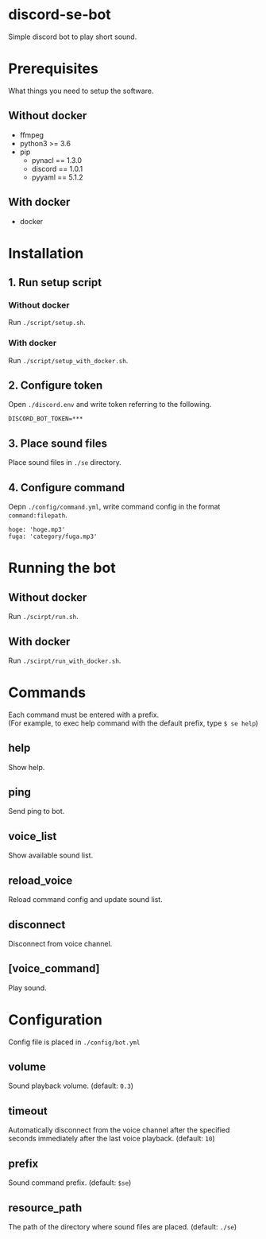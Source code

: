 # discord-se-bot

Simple discord bot to play short sound.

# Prerequisites

What things you need to setup the software.

## Without docker

- ffmpeg
- python3 >= 3.6
- pip
    - pynacl == 1.3.0
    - discord == 1.0.1
    - pyyaml == 5.1.2

## With docker

- docker

# Installation

## 1. Run setup script

### Without docker
Run `./script/setup.sh`.

### With docker
Run `./script/setup_with_docker.sh`.

## 2. Configure token

Open `./discord.env` and write token referring to the following.

```
DISCORD_BOT_TOKEN=***
```

## 3. Place sound files

Place sound files in `./se` directory.

## 4. Configure command

Oepn `./config/command.yml`,  write command config in the format `command:filepath`.

```
hoge: 'hoge.mp3'
fuga: 'category/fuga.mp3'
```

# Running the bot

## Without docker

Run `./scirpt/run.sh`.

## With docker

Run `./scirpt/run_with_docker.sh`.

# Commands

Each command must be entered with a prefix.  
(For example, to exec help command with the default prefix, type `$ se help`)

## help
Show help.

## ping
Send ping to bot.

## voice_list
Show available sound list.

## reload_voice
Reload command config and update sound list.

## disconnect
Disconnect from voice channel.

## [voice_command]
Play sound.

# Configuration
Config file is placed in `./config/bot.yml`

## volume
Sound playback volume. (default: `0.3`)

## timeout
Automatically disconnect from the voice channel after the specified seconds immediately after the last voice playback. (default: `10`)

## prefix
Sound command prefix. (default: `$se`)

## resource_path
The path of the directory where sound files are placed. (default: `./se`)
